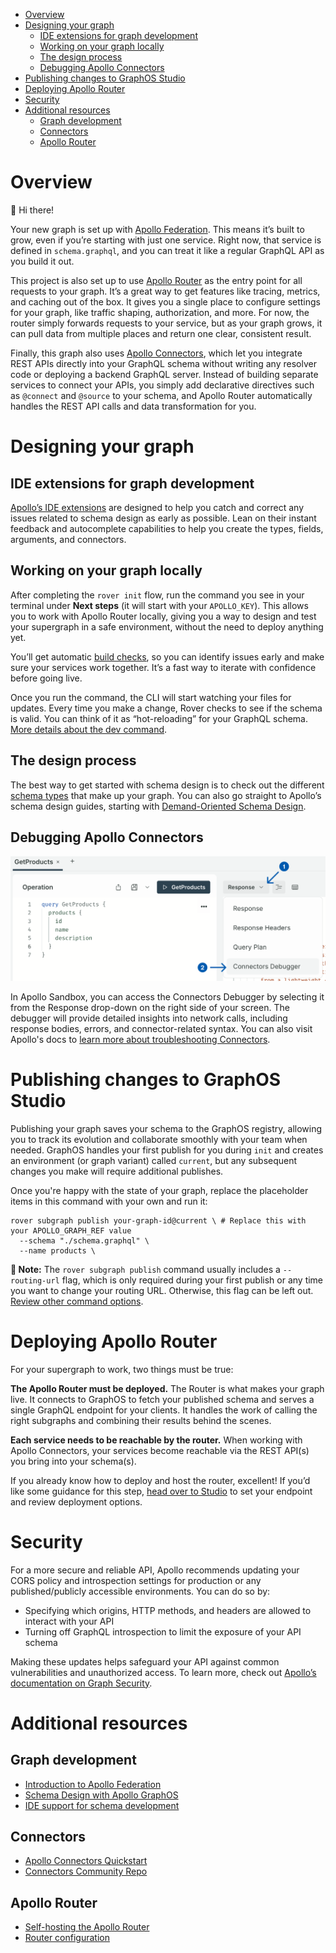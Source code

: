 
- [Overview](#overview)
- [Designing your graph](#designing-your-graph)
  - [IDE extensions for graph development](#ide-extensions-for-graph-development)
  - [Working on your graph locally](#working-on-your-graph-locally)
  - [The design process](#the-design-process)
  - [Debugging Apollo Connectors](#debugging-apollo-connectors)
- [Publishing changes to GraphOS Studio](#publishing-changes-to-graphos-studio)
- [Deploying Apollo Router](#deploying-apollo-router)
- [Security](#security)
- [Additional resources](#additional-resources)
  - [Graph development](#graph-development)
  - [Connectors](#connectors)
  - [Apollo Router](#apollo-router)


# Overview

👋 Hi there!

Your new graph is set up with [Apollo Federation](https://www.apollographql.com/docs/graphos/schema-design/federated-schemas/federation). This means it’s built to grow, even if you’re starting with just one service. Right now, that service is defined in `schema.graphql`, and you can treat it like a regular GraphQL API as you build it out.

This project is also set up to use [Apollo Router](https://www.apollographql.com/docs/graphos/routing) as the entry point for all requests to your graph. It’s a great way to get features like tracing, metrics, and caching out of the box. It gives you a single place to configure settings for your graph, like traffic shaping, authorization, and more. For now, the router simply forwards requests to your service, but as your graph grows, it can pull data from multiple places and return one clear, consistent result.

Finally, this graph also uses [Apollo Connectors](https://www.apollographql.com/docs/graphos/connectors), which let you integrate REST APIs directly into your GraphQL schema without writing any resolver code or deploying a backend GraphQL server. Instead of building separate services to connect your APIs, you simply add declarative directives such as `@connect` and `@source` to your schema, and Apollo Router automatically handles the REST API calls and data transformation for you.

# Designing your graph

## IDE extensions for graph development

[Apollo’s IDE extensions](https://www.apollographql.com/docs/ide-support) are designed to help you catch and correct any issues related to schema design as early as possible. Lean on their instant feedback and autocomplete capabilities to help you create the types, fields, arguments, and connectors.

## Working on your graph locally

After completing the `rover init` flow, run the command you see in your terminal under **Next steps** (it will start with your `APOLLO_KEY`). This allows you to work with Apollo Router locally, giving you a way to design and test your supergraph in a safe environment, without the need to deploy anything yet.

You’ll get automatic [build checks](https://www.apollographql.com/docs/graphos/platform/schema-management/checks#build-checks-1), so you can identify issues early and make sure your services work together. It’s a fast way to iterate with confidence before going live.

Once you run the command, the CLI will start watching your files for updates. Every time you make a change, Rover checks to see if the schema is valid. You can think of it as “hot-reloading” for your GraphQL schema. [More details about the dev command](https://www.apollographql.com/docs/rover/commands/dev).

## The design process

The best way to get started with schema design is to check out the different [schema types](https://www.apollographql.com/docs/graphos/schema-design) that make up your graph. You can also go straight to Apollo’s schema design guides, starting with [Demand-Oriented Schema Design](https://www.apollographql.com/docs/graphos/schema-design/guides/demand-oriented-schema-design).

## Debugging Apollo Connectors

![A screenshot of the Connectors debugger in Apollo Sandbox](connectors_debugger.png)

In Apollo Sandbox, you can access the Connectors Debugger by selecting it from the Response drop-down on the right side of your screen. The debugger will provide detailed insights into network calls, including response bodies, errors, and connector-related syntax. You can also visit Apollo's docs to [learn more about troubleshooting Connectors](https://www.apollographql.com/docs/graphos/schema-design/connectors/troubleshooting#return-debug-info-in-graphql-responses).

# Publishing changes to GraphOS Studio

Publishing your graph saves your schema to the GraphOS registry, allowing you to track its evolution and collaborate smoothly with your team when needed. GraphOS handles your first publish for you during `init` and creates an environment (or graph variant) called `current`, but any subsequent changes you make will require additional publishes.

Once you're happy with the state of your graph, replace the placeholder items in this command with your own and run it:

```
rover subgraph publish your-graph-id@current \ # Replace this with your APOLLO_GRAPH_REF value
  --schema "./schema.graphql" \
  --name products \
```

**📓 Note:** The `rover subgraph publish` command usually includes a `--routing-url` flag, which is only required during your first publish or any time you want to change your routing URL. Otherwise, this flag can be left out. [Review other command options](https://www.apollographql.com/docs/rover/commands/subgraphs#publishing-a-subgraph-schema-to-graphos).

# Deploying Apollo Router

For your supergraph to work, two things must be true:

**The Apollo Router must be deployed.** The Router is what makes your graph live. It connects to GraphOS to fetch your published schema and serves a single GraphQL endpoint for your clients. It handles the work of calling the right subgraphs and combining their results behind the scenes.

**Each service needs to be reachable by the router.** When working with Apollo Connectors, your services become reachable via the REST API(s) you bring into your schema(s).

If you already know how to deploy and host the router, excellent! If you’d like some guidance for this step, [head over to Studio](https://studio.apollographql.com/) to set your endpoint and review deployment options.

# Security

For a more secure and reliable API, Apollo recommends updating your CORS policy and introspection settings for production or any published/publicly accessible environments. You can do so by:

- Specifying which origins, HTTP methods, and headers are allowed to interact with your API
- Turning off GraphQL introspection to limit the exposure of your API schema

Making these updates helps safeguard your API against common vulnerabilities and unauthorized access. To learn more, check out [Apollo’s documentation on Graph Security](https://www.apollographql.com/docs/graphos/platform/security/overview).

# Additional resources

## Graph development
- [Introduction to Apollo Federation](https://www.apollographql.com/docs/graphos/schema-design/federated-schemas/federation)
- [Schema Design with Apollo GraphOS](https://www.apollographql.com/docs/graphos/schema-design)
- [IDE support for schema development](https://www.apollographql.com/docs/graphos/schema-design/ide-support)

## Connectors
- [Apollo Connectors Quickstart](https://www.apollographql.com/docs/graphos/connectors/GETTING_STARTED)
- [Connectors Community Repo](https://github.com/apollographql/connectors-community)

## Apollo Router
- [Self-hosting the Apollo Router](https://www.apollographql.com/docs/graphos/routing/self-hosted)
- [Router configuration](https://www.apollographql.com/docs/graphos/routing/configuration)
